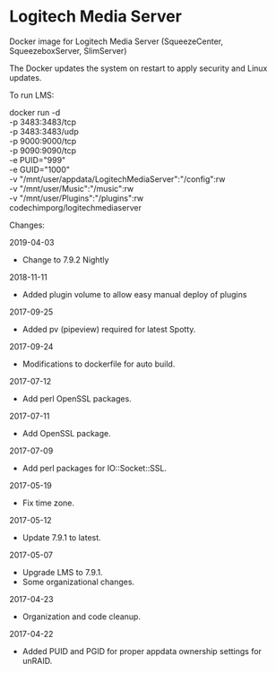 # Logitech Media Server

Docker image for Logitech Media Server (SqueezeCenter, SqueezeboxServer, SlimServer)

The Docker updates the system on restart to apply security and Linux updates.

To run LMS:

docker run -d \
-p 3483:3483/tcp \
-p 3483:3483/udp \
-p 9000:9000/tcp \
-p 9090:9090/tcp \
-e PUID="999" \
-e GUID="1000" \
-v "/mnt/user/appdata/LogitechMediaServer":"/config":rw \
-v "/mnt/user/Music":"/music":rw \
-v "/mnt/user/Plugins":"/plugins":rw \
codechimporg/logitechmediaserver

Changes:

2019-04-03
- Change to 7.9.2 Nightly

2018-11-11
- Added plugin volume to allow easy manual deploy of plugins

2017-09-25
- Added pv (pipeview) required for latest Spotty.

2017-09-24
- Modifications to dockerfile for auto build.

2017-07-12
- Add perl OpenSSL packages.

2017-07-11
- Add OpenSSL package.

2017-07-09
- Add perl packages for IO::Socket::SSL.

2017-05-19
- Fix time zone.

2017-05-12
- Update 7.9.1 to latest.

2017-05-07
- Upgrade LMS to 7.9.1.
- Some organizational changes.

2017-04-23
- Organization and code cleanup.

2017-04-22
- Added PUID and PGID for proper appdata ownership settings for unRAID.
